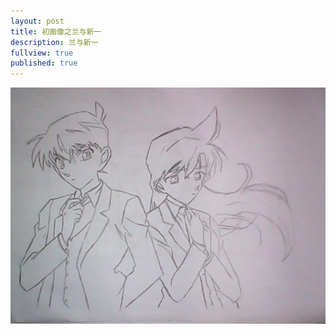 ```yaml
---
layout: post
title: 初画像之兰与新一
description: 兰与新一
fullview: true
published: true
---
```



![第一幅画像](/images/sketches/yijie/2014/1.jpg)
